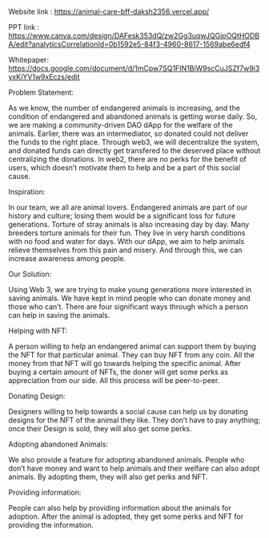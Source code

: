 Website link : https://animal-care-bff-daksh2356.vercel.app/

PPT link : https://www.canva.com/design/DAFesk353dQ/zw2Gg3uqwJQGipOQtHODBA/edit?analyticsCorrelationId=0b1592e5-84f3-4960-8617-1569abe6edf4

Whitepaper: https://docs.google.com/document/d/1mCpw7SQ1FIN1BiW9scCuJSZf7w9i3yxKiYV1w9xEczs/edit

Problem Statement:

As we know, the number of endangered animals is increasing, and the condition of endangered and abandoned animals is getting worse daily. So, we are making a community-driven DAO dApp for the welfare of the animals. Earlier, there was an intermediator, so donated could not deliver the funds to the right place. Through web3, we will decentralize the system, and donated funds can directly get transfered to the deserved place without centralizing the donations. In web2, there are no perks for the benefit of users, which doesn’t motivate them to help and be a part of this social cause.

Inspiration:

In our team, we all are animal lovers. Endangered animals are part of our history and culture; losing them would be a significant loss for future generations. Torture of stray animals is also increasing day by day. Many breeders torture animals for their fun. They live in very harsh conditions with no food and water for days. With our dApp, we aim to help animals relieve themselves from this pain and misery. And through this, we can increase awareness among people.

Our Solution:

Using Web 3, we are trying to make young generations more interested in saving animals. We have kept in mind people who can donate money and those who can’t. There are four significant ways through which a person can help in saving the animals.

Helping with NFT:

A person willing to help an endangered animal can support them by buying the NFT for that particular animal. They can buy NFT from any coin. All the money from that NFT will go towards helping the specific animal. After buying a certain amount of NFTs, the doner will get some perks as appreciation from our side. All this process will be peer-to-peer.

Donating Design:

Designers willing to help towards a social cause can help us by donating designs for the NFT of the animal they like. They don’t have to pay anything; once their Design is sold, they will also get some perks.

Adopting abandoned Animals:

We also provide a feature for adopting abandoned animals. People who don’t have money and want to help animals and their welfare can also adopt animals. By adopting them, they will also get perks and NFT.

Providing information: 

People can also help by providing information about the animals for adoption. After the animal is adopted, they get some perks and NFT for providing the information.

